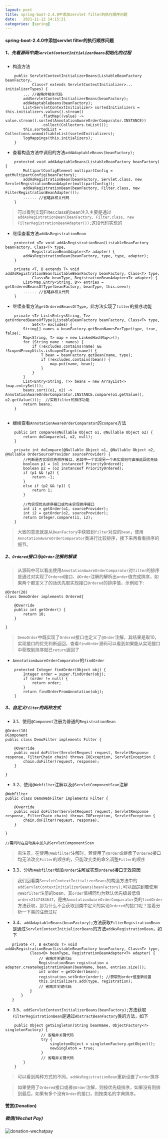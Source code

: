 ```yaml
---
layout: post
title: spring-boot-2.4.0中添加servlet filter的执行顺序问题
date:   2021-11-12 14:15:21
categories: [spring]
---
```


#### spring-boot-2.4.0中添加servlet filter的执行顺序问题

##### 1、先看源码中类`ServletContextInitializerBeans`初始化的过程

* 构造方法

```
	public ServletContextInitializerBeans(ListableBeanFactory beanFactory,
			Class<? extends ServletContextInitializer>... initializerTypes) {
		... //省略非相关代码
		addServletContextInitializerBeans(beanFactory);
		addAdaptableBeans(beanFactory);
		List<ServletContextInitializer> sortedInitializers = this.initializers.values().stream()
				.flatMap((value) -> value.stream().sorted(AnnotationAwareOrderComparator.INSTANCE))
				.collect(Collectors.toList());
		this.sortedList = Collections.unmodifiableList(sortedInitializers);
		logMappings(this.initializers);
	}
```

* 查看构造方法中调用的方法`addAdaptableBeans(beanFactory);`

```
	protected void addAdaptableBeans(ListableBeanFactory beanFactory) {
		MultipartConfigElement multipartConfig = getMultipartConfig(beanFactory);
		addAsRegistrationBean(beanFactory, Servlet.class, new ServletRegistrationBeanAdapter(multipartConfig));
		addAsRegistrationBean(beanFactory, Filter.class, new FilterRegistrationBeanAdapter());
		...... //省略非相关代码
	}
```

> 可以看到实现Filter.class的bean注入主要是通过`addAsRegistrationBean(beanFactory, Filter.class, new FilterRegistrationBeanAdapter());`这段代码实现的

* 继续查看方法`addAsRegistrationBean`

```
	protected <T> void addAsRegistrationBean(ListableBeanFactory beanFactory, Class<T> type,
			RegistrationBeanAdapter<T> adapter) {
		addAsRegistrationBean(beanFactory, type, type, adapter);
	}
	
	private <T, B extends T> void addAsRegistrationBean(ListableBeanFactory beanFactory, Class<T> type,
			Class<B> beanType, RegistrationBeanAdapter<T> adapter) {
		List<Map.Entry<String, B>> entries = getOrderedBeansOfType(beanFactory, beanType, this.seen);
        ...... //省略非相关代码
	}
```

* 继续查看方法`getOrderedBeansOfType`，此方法实现了`filter`的排序功能

```
	private <T> List<Entry<String, T>> getOrderedBeansOfType(ListableBeanFactory beanFactory, Class<T> type,
			Set<?> excludes) {
		String[] names = beanFactory.getBeanNamesForType(type, true, false);
		Map<String, T> map = new LinkedHashMap<>();
		for (String name : names) {
			if (!excludes.contains(name) && !ScopedProxyUtils.isScopedTarget(name)) {
				T bean = beanFactory.getBean(name, type);
				if (!excludes.contains(bean)) {
					map.put(name, bean);
				}
			}
		}
		List<Entry<String, T>> beans = new ArrayList<>(map.entrySet());
		beans.sort((o1, o2) -> AnnotationAwareOrderComparator.INSTANCE.compare(o1.getValue(), o2.getValue()));  //实现filter的排序功能
		return beans;
	}
	
```
	
* 继续查看`AnnotationAwareOrderComparator`的`compare`方法
	
```
	public int compare(@Nullable Object o1, @Nullable Object o2) {
		return doCompare(o1, o2, null);
	}

	private int doCompare(@Nullable Object o1, @Nullable Object o2, @Nullable OrderSourceProvider sourceProvider) {
	    //判断是否实现优先排序接口，若其中一个实现另一个未实现则可直接返回优先级
		boolean p1 = (o1 instanceof PriorityOrdered);
		boolean p2 = (o2 instanceof PriorityOrdered);
		if (p1 && !p2) {
			return -1;
		}
		else if (p2 && !p1) {
			return 1;
		}

        //均实现优先排序接口或均未实现排序接口
		int i1 = getOrder(o1, sourceProvider);
		int i2 = getOrder(o2, sourceProvider);
		return Integer.compare(i1, i2);
	}
```

> 大致的意思就是从`BeanFactory`中获取到`filter`对应的`bean`，使用`AnnotationAwareOrderComparator`类进行比较排序，接下来再看看排序的细节。



##### 2、`Ordered`接口与`@Order`注解的解读

> 从源码中可以看出使用`AnnotationAwareOrderComparator`对`filter`的排序是通过对实现了`Ordered`接口、`@Order`注解的解析出`order`值完成排序，如果两个都定义了的话优先取实现接口`Ordered`的排序值，示例如下:

```
@Order(20)
class DemoOrder implements Ordered{

    @Override
    public int getOrder() {
        return 10;
    }
    
}
```

> `DemoOrder`中既实现了`Ordered`接口也定义了`@Order`注解，其结果是取10，实现接口的优先判断返回，查看`findOrder`源码可以看到如果能从实现接口中获取到排序就已`return`返回了

* `AnnotationAwareOrderComparator`的`findOrder`

```
	protected Integer findOrder(Object obj) {
		Integer order = super.findOrder(obj);
		if (order != null) {
			return order;
		}
		return findOrderFromAnnotation(obj);
	}
```

##### 3、自定义`Filter`的两种方式

* 3.1、使用`@Component`注册为普通的`RegistrationBean`

```
@Order(10)
@Component
public class DemoFilter implements Filter {

    @Override
    public void doFilter(ServletRequest request, ServletResponse response, FilterChain chain) throws IOException, ServletException {
        chain.doFilter(request, response);
    }

}
```

* 3.2、使用`@Webfilter`注解以及`@ServletComponentScan`注解

```
@WebFilter
public class DemoWebFilter implements Filter {

    @Override
    public void doFilter(ServletRequest request, ServletResponse response, FilterChain chain) throws IOException, ServletException {
        chain.doFilter(request, response);
    }

}

//需同时在启动类中加入@ServletComponentScan
```

> 需注意，在使用`@Webfilter`注解时，若使用了`@Order`或继承了`Ordered`接口均无法改变`Filter`的顺序的，只能改变类的命名调整`Filter`的顺序

* 3.3、分析`@Webfilter`增加`@Order`注解或实现`Ordered`接口无效原因

> 我们回看类`ServletContextInitializerBeans`的构造方法中的`addServletContextInitializerBeans(beanFactory);`可以跟踪到若使用`@Webfilter`注册的bean，其`order`值相同均为默认优先级最低值`order=2147483647`，是由`AnnotationAwareOrderComparator`类的`findOrder`方法获取，那为什么不会获取到类中定义的实现`Ordered`的接口呢？接着分析一下类的注册过程

* 3.4、`addAdaptableBeans(beanFactory);`方法获取`FilterRegistrationBean`是通过`ServletContextInitializerBeans`的方法`addAsRegistrationBean`，如下
 ```
 	private <T, B extends T> void addAsRegistrationBean(ListableBeanFactory beanFactory, Class<T> type,
			Class<B> beanType, RegistrationBeanAdapter<T> adapter) {
			    // 省略非关键代码
				RegistrationBean registration = adapter.createRegistrationBean(beanName, bean, entries.size());
				int order = getOrder(bean);
				registration.setOrder(order); //获取到order值重新设置
				this.initializers.add(type, registration);
				// 省略非关键代码
			}
		}
	}
 ```

* 3.5、`addServletContextInitializerBeans(beanFactory);`方法获取`FilterRegistrationBean`是通过`AbstractBeanFactory`类的方法，如下

```
	public Object getSingleton(String beanName, ObjectFactory<?> singletonFactory) {
		        // 省略非关键代码
				try {
					singletonObject = singletonFactory.getObject();
					newSingleton = true;
				}
				// 省略非关键代码
		}
	}
```

> 可以看到两种方式的不同，`addAsRegistrationBean`重新设置了`order`排序

> 如果使用了`Ordered`接口或者`@Order`注解，则按优先级排序，如果没有则排到最后，如果有多个没有`Order`的接口，则按类名的字典排序。
 
 





#### 赞赏(Donation)


##### 微信(Wechat Pay)

![donation-wechatpay](/assets/img/donate-wechatpay.png)

